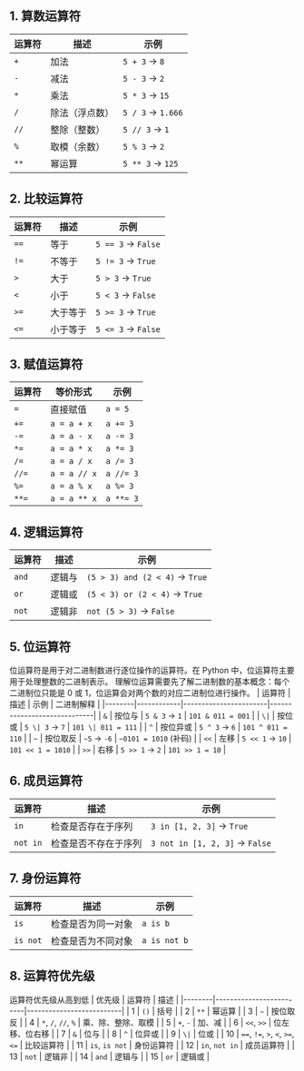 ## 1. 算数运算符
| 运算符 | 描述 | 示例 |
|--------|----------------|-------------------|
| `+`    | 加法           | `5 + 3` → `8`     |
| `-`    | 减法           | `5 - 3` → `2`     |
| `*`    | 乘法           | `5 * 3` → `15`    |
| `/`    | 除法（浮点数） | `5 / 3` → `1.666` |
| `//`   | 整除（整数）   | `5 // 3` → `1`    |
| `%`    | 取模（余数）   | `5 % 3` → `2`     |
| `**`   | 幂运算         | `5 ** 3` → `125`  |
## 2. 比较运算符
| 运算符 | 描述       | 示例               |
|--------|------------|--------------------|
| `==`   | 等于       | `5 == 3` → `False` |
| `!=`   | 不等于     | `5 != 3` → `True`  |
| `>`    | 大于       | `5 > 3` → `True`   |
| `<`    | 小于       | `5 < 3` → `False`  |
| `>=`   | 大于等于   | `5 >= 3` → `True`  |
| `<=`   | 小于等于   | `5 <= 3` → `False` |
## 3. 赋值运算符
| 运算符 | 等价形式      | 示例           |
|--------|---------------|----------------|
| `=`    | 直接赋值      | `a = 5`        |
| `+=`   | `a = a + x`   | `a += 3`       |
| `-=`   | `a = a - x`   | `a -= 3`       |
| `*=`   | `a = a * x`   | `a *= 3`       |
| `/=`   | `a = a / x`   | `a /= 3`       |
| `//=`  | `a = a // x`  | `a //= 3`      |
| `%=`   | `a = a % x`   | `a %= 3`       |
| `**=`  | `a = a ** x`  | `a **= 3`      |
## 4. 逻辑运算符
| 运算符 | 描述       | 示例                         |
|--------|------------|------------------------------|
| `and`  | 逻辑与     | `(5 > 3) and (2 < 4)` → `True` |
| `or`   | 逻辑或     | `(5 < 3) or (2 < 4)` → `True`  |
| `not`  | 逻辑非     | `not (5 > 3)` → `False`       |
## 5. 位运算符
位运算符是用于对二进制数进行逐位操作的运算符。在 Python 中，位运算符主要用于处理整数的二进制表示。
理解位运算需要先了解二进制数的基本概念：每个二进制位只能是 0 或 1，位运算会对两个数的对应二进制位进行操作。
| 运算符 | 描述       | 示例                  | 二进制解释                  |
|--------|------------|-----------------------|-----------------------------|
| `&`    | 按位与     | `5 & 3` → `1`         | `101 & 011 = 001`           |
| `\|`   | 按位或     | `5 \| 3` → `7`        | `101 \| 011 = 111`          |
| `^`    | 按位异或   | `5 ^ 3` → `6`         | `101 ^ 011 = 110`           |
| `~`    | 按位取反   | `~5` → `-6`           | `~0101 = 1010` (补码)       |
| `<<`   | 左移       | `5 << 1` → `10`       | `101 << 1 = 1010`           |
| `>>`   | 右移       | `5 >> 1` → `2`        | `101 >> 1 = 10`             |
## 6. 成员运算符
| 运算符 | 描述               | 示例                     |
|--------|--------------------|--------------------------|
| `in`   | 检查是否存在于序列 | `3 in [1, 2, 3]` → `True` |
| `not in` | 检查是否不存在于序列 | `3 not in [1, 2, 3]` → `False` |
## 7. 身份运算符
| 运算符 | 描述               | 示例                 |
|--------|--------------------|----------------------|
| `is`   | 检查是否为同一对象 | `a is b`             |
| `is not` | 检查是否为不同对象 | `a is not b`         |
## 8. 运算符优先级
运算符优先级从高到低
| 优先级 | 运算符                  | 描述                     |
|--------|-------------------------|--------------------------|
| 1      | `()`                    | 括号                     |
| 2      | `**`                    | 幂运算                   |
| 3      | `~`                    | 按位取反                 |
| 4      | `*`, `/`, `//`, `%`     | 乘、除、整除、取模       |
| 5      | `+`, `-`                | 加、减                   |
| 6      | `<<`, `>>`              | 位左移、位右移           |
| 7      | `&`                     | 位与                     |
| 8      | `^`                     | 位异或                   |
| 9      | `\|`                    | 位或                     |
| 10     | `==`, `!=`, `>`, `<`, `>=`, `<=` | 比较运算符       |
| 11     | `is`, `is not`          | 身份运算符               |
| 12     | `in`, `not in`          | 成员运算符               |
| 13     | `not`                   | 逻辑非                   |
| 14     | `and`                   | 逻辑与                   |
| 15     | `or`                    | 逻辑或                   |
